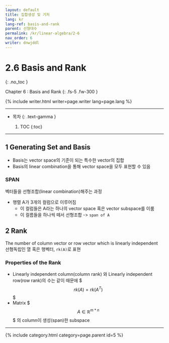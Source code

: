 ```yaml
---
layout: default
title: 집합생성 및 기저
lang: kr
lang-ref: basis-and-rank
parent: 선형대수
permalink: /kr/linear-algebra/2-6
nav_order: 6
writer: dnwjddl
---
```


# 2.6 Basis and Rank
{: .no_toc }


Chapter 6 : Basis and Rank
{: .fs-5 .fw-300 }


{% include writer.html writer=page.writer lang=page.lang %}

---

- 목차
    {: .text-gamma }

    1. TOC
    {:toc}

---

## 1 Generating Set and Basis
- Basis는 vector space의 기준이 되는 특수한 vector의 집합
- Basis의 linear combination을 통해 vector space을 모두 표현할 수 있음

### SPAN
벡터들을 선형조합(linear combination)해주는 과정
- 행렬 A가 3개의 컬럼으로 이루어짐
  - 이 컬럼들은 A라는 하나의 vector space 혹은 vector subspace를 이룸
  - 이 컬름들을 하나씩 떼서 선형조합 -> ```span of A```




## 2 Rank
The number of column vector or row vector which is linearly independent  
선형독립인 열 혹은 행벡터, ```rk(A)```로 표현

### Properties of the Rank
- Linearly independent column(column rank) 와 Linearly independent row(row rank)의 수는 같이 때문에 $$$rk(A) = rk(A^{T})$$$
- Matrix $$$A\in \mathbb{R}^{m*n}$$$ 의 column이 생성(span)한 subspace


---

{% include category.html category=page.parent id=5 %}
